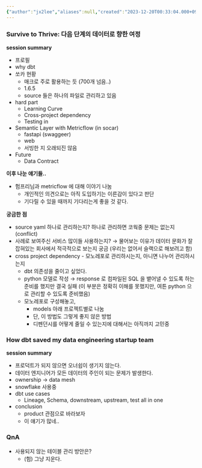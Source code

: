 ```yaml
---
{"author":"jx2lee","aliases":null,"created":"2023-12-20T00:33:04.000+09:00","last-updated":"2023-11-16 19:11","tags":null,"dg-publish":true,"permalink":"/notes/__/meetup/20231116-dbt-meetup/","dgPassFrontmatter":true,"noteIcon":""}
---
```



### Survive to Thrive: 다음 단계의 데이터로 향한 여정

**session summary**
- 프로필
- why dbt
- 쏘카 현황
    - 매크로 주로 활용하는 듯 (700개 넘음..)
    - 1.6.5
    - source 들은 하나의 파일로 관리하고 있음
- hard part
    - Learning Curve
    - Cross-project dependency
    - Testing in 
- Semantic Layer with Metricflow (in socar)
    - fastapi (swaggeer)
    - web
    - 서빙한 지 오래되진 않음
- Future
    - Data Contract

**이후 나눈 얘기들..**
- 험프리님과 metricflow 에 대해 이야기 나눔
    - 개인적인 의견으로는 아직 도입하기는 이른감이 있다고 판단
    - 기다릴 수 있을 때까지 기다리는게 좋을 것 같다.

**궁금한 점**
- source yaml 하나로 관리하는지? 하나로 관리하면 코웍중 문제는 없는지 (conflict)
- 사례로 보여주신 서비스 많이들 사용하는지? → 물어보는 이유가 데이터 문화가 잘 잡혀있는 회사에서 적극적으로 보는지 궁금 (우리는 없어서 슬랙으로 해보려고 함)
- cross project dependency - 모노레포로 관리하시는지, 아니면 나누어 관리하시는지
    - dbt 의존성을 줄이고 싶었다.
    - python 모델로 작성 → response 로 컴파일된 SQL 을 뱉어낼 수 있도록 하는 준비를 했지만 결국 실패 (이 부분은 정확히 이해를 못했지만, 여튼 python 으로 관리할 수 있도록 준비했음)
    - 모노레포로 구성해놓고,
        - models 아래 프로젝트별로 나눔
        - 단, 이 방법도 그렇게 좋지 않은 방법
        - 디펜던시를 어떻게 줄일 수 있는지에 대해서는 아직까지 고민중


### How dbt saved my data engineering startup team

**session summary**
- 프로덕트가 되지 않으면 오너쉽이 생기지 않는다.
- 데이터 엔지니어가 모든 데이터의 주인이 되는 문제가 발생한다.
- ownership → data mesh
- snowflake 사용중
- dbt use cases
    - Lineage, Schema, downstream, upstream, test all in one
- conclusion
    - product 관점으로 바라보자
    - 이 얘기가 많네..


### QnA


- 사용되지 않는 테이블 관리 방안은?
    - (험) 그냥 지운다. 